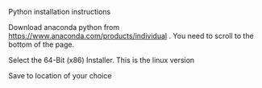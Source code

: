 Python installation instructions

Download anaconda python from https://www.anaconda.com/products/individual .  You need to scroll to the bottom of the page.

Select the 64-Bit (x86) Installer. This is the linux version

Save to location of your choice


